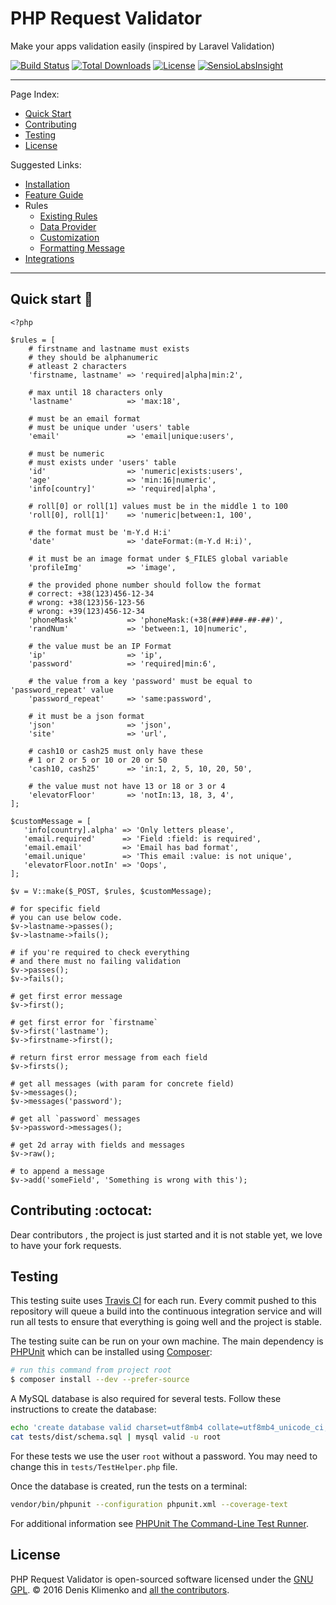 # PHP Request Validator

Make your apps validation easily (inspired by Laravel Validation)

[![Build Status](https://travis-ci.org/progsmile/request-validator.svg?branch=master)](http://travis-ci.org/progsmile/request-validator)  [![Total Downloads](https://poser.pugx.org/progsmile/request-validator/d/total)](https://packagist.org/packages/progsmile/request-validator) [![License](https://poser.pugx.org/progsmile/request-validator/license.svg)](https://packagist.org/packages/progsmile/request-validator) [![SensioLabsInsight](https://insight.sensiolabs.com/projects/918ec166-799d-4ac1-a2c9-13d4cb8dafd4/mini.png)](https://insight.sensiolabs.com/projects/918ec166-799d-4ac1-a2c9-13d4cb8dafd4)

---

Page Index:
- [Quick Start](#quick-start)
- [Contributing](#contributing)
- [Testing](#testing)
- [License](#license)

Suggested Links:
- [Installation](/docs/installation.md)
- [Feature Guide](/docs/feature-guide.md)
- Rules
    - [Existing Rules](/docs/rules.md)
    - [Data Provider](/docs/rules-database.md)
    - [Customization](/docs/rules-customization.md)
    - [Formatting Message](/docs/formatting-message.md)
- [Integrations](/docs/integrations.md)

----

<a name="quick-start"></a>
## Quick start :rocket:
```
<?php

$rules = [
    # firstname and lastname must exists
    # they should be alphanumeric
    # atleast 2 characters
    'firstname, lastname' => 'required|alpha|min:2',

    # max until 18 characters only
    'lastname'            => 'max:18',

    # must be an email format
    # must be unique under 'users' table
    'email'               => 'email|unique:users',

    # must be numeric
    # must exists under 'users' table
    'id'                  => 'numeric|exists:users',
    'age'                 => 'min:16|numeric',
    'info[country]'       => 'required|alpha',

    # roll[0] or roll[1] values must be in the middle 1 to 100
    'roll[0], roll[1]'    => 'numeric|between:1, 100',

    # the format must be 'm-Y.d H:i'
    'date'                => 'dateFormat:(m-Y.d H:i)',

    # it must be an image format under $_FILES global variable
    'profileImg'          => 'image',

    # the provided phone number should follow the format
    # correct: +38(123)456-12-34
    # wrong: +38(123)56-123-56
    # wrong: +39(123)456-12-34
    'phoneMask'           => 'phoneMask:(+38(###)###-##-##)',
    'randNum'             => 'between:1, 10|numeric',

    # the value must be an IP Format
    'ip'                  => 'ip',
    'password'            => 'required|min:6',

    # the value from a key 'password' must be equal to 'password_repeat' value
    'password_repeat'     => 'same:password',

    # it must be a json format
    'json'                => 'json',
    'site'                => 'url',

    # cash10 or cash25 must only have these
    # 1 or 2 or 5 or 10 or 20 or 50
    'cash10, cash25'      => 'in:1, 2, 5, 10, 20, 50',

    # the value must not have 13 or 18 or 3 or 4
    'elevatorFloor'       => 'notIn:13, 18, 3, 4',
];

$customMessage = [
   'info[country].alpha' => 'Only letters please',
   'email.required'      => 'Field :field: is required',
   'email.email'         => 'Email has bad format',
   'email.unique'        => 'This email :value: is not unique',
   'elevatorFloor.notIn' => 'Oops',
];

$v = V::make($_POST, $rules, $customMessage);

# for specific field
# you can use below code.
$v->lastname->passes();
$v->lastname->fails();

# if you're required to check everything
# and there must no failing validation
$v->passes();
$v->fails();

# get first error message
$v->first();

# get first error for `firstname`
$v->first('lastname');
$v->firstname->first();

# return first error message from each field
$v->firsts();

# get all messages (with param for concrete field)
$v->messages();
$v->messages('password');

# get all `password` messages
$v->password->messages();

# get 2d array with fields and messages
$v->raw();

# to append a message
$v->add('someField', 'Something is wrong with this');
```

<a name="contributing"></a>
## Contributing :octocat:

Dear contributors , the project is just started and it is not stable yet, we love to have your fork requests.


<a name="testing"></a>
## Testing

This testing suite uses [Travis CI](https://travis-ci.org/) for each run. Every commit pushed to this repository will queue a build into the continuous integration service and will run all tests to ensure that everything is going well and the project is stable.

The testing suite can be run on your own machine. The main dependency is [PHPUnit](https://github.com/sebastianbergmann/phpunit) which can be installed using [Composer](http://getcomposer.org):

```sh
# run this command from project root
$ composer install --dev --prefer-source
```

A MySQL database is also required for several tests. Follow these instructions to create the database:

```sh
echo 'create database valid charset=utf8mb4 collate=utf8mb4_unicode_ci;' | mysql -u root
cat tests/dist/schema.sql | mysql valid -u root
```

For these tests we use the user `root` without a password. You may need to change this in `tests/TestHelper.php` file.

Once the database is created, run the tests on a terminal:

```sh
vendor/bin/phpunit --configuration phpunit.xml --coverage-text
```

For additional information see [PHPUnit The Command-Line Test Runner](http://phpunit.de/manual/current/en/textui.html).

<a name="license"></a>
## License

PHP Request Validator is open-sourced software licensed under the [GNU GPL](LICENSE).
© 2016 Denis Klimenko and <a href="https://github.com/progsmile/request-validator/graphs/contributors">all the contributors</a>.
